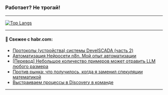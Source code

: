 ### Работает? Не трогай!

---
<!--
#### 🛠️ Technical stack:

![Java](https://img.shields.io/badge/Java-informational?logo=Oracle&style=flat&logoColor=white&color=FF4500)
![Kotlin](https://img.shields.io/badge/Kotlin-informational?logo=Kotlin&style=flat&logoColor=white&color=774D97)
![TS](https://img.shields.io/badge/TypeScript-informational?logo=typeScript&style=flat&logoColor=black&color=017acc)
![Python](https://img.shields.io/badge/Python-informational?logo=Python&style=flat&logoColor=black&color=ffdd54) <br>
![Spring](https://img.shields.io/badge/Spring-informational?logo=Spring&style=flat&logoColor=white&color=6DB33F) 
![SpringBoot](https://img.shields.io/badge/SpringBoot-informational?logo=SpringBoot&style=flat&logoColor=white&color=6DB33F)
![Nest](https://img.shields.io/badge/NestJS-informational?logo=NestJS&style=flat&logoColor=white&color=E0234E) 
![NodeJS](https://img.shields.io/badge/NodeJS-informational?logo=node.js&style=flat&logoColor=white&color=70A760)<br>
![PostgreSQL](https://img.shields.io/badge/PostgreSQL-informational?logo=PostgreSQL&style=flat&logoColor=white&color=DAA520)
![MongoDB](https://img.shields.io/badge/MongoDB-informational?logo=MongoDB&style=flat&logoColor=white&color=870000)
![Apache](https://img.shields.io/badge/Apache-informational?logo=apache&style=flat&logoColor=white&color=f74e28)

___ 
-->

<!--- #### 🛠️ : --->

[![Top Langs](https://github-readme-stats-82jvfl3w3-advtsettinggmailcoms-projects.vercel.app/api/top-langs/?username=zloylis&langs_count=10&hide_title=true&title_color=e6edf3&size_weight=0.5&count_weight=0.5&layout=compact&hide_progress=true&hide_border=true&theme=dracula&hide=css,makefile,cmake)](https://github.com/zloylis)

<!---


####  :octocat:&nbsp;&nbsp; Статистика:

![GitHub stats](https://github-readme-stats-u2qms2cxw-advtsettinggmailcoms-projects.vercel.app/api?username=zloylis&show_icons=true&hide_border=true&theme=dracula&title_color=e6edf3&include_all_commits=true&count_private=true&hide_rank=false&hide_title=true&rank_icon=github)
-->
---

#### 💬 Свежее с habr.com:

<!-- BLOG-POST-LIST:START -->
- [Протоколы &lpar;устройства&rpar; системы DevelSCADA &lpar;часть 2&rpar;](https://habr.com/ru/articles/957034/?utm_source=habrahabr&utm_medium=rss&utm_campaign=957034)
- [Автоматизация Нейросети n8n. Мой опыт автоматизации](https://habr.com/ru/articles/956714/?utm_source=habrahabr&utm_medium=rss&utm_campaign=956714)
- [[Перевод] Небольшое количество примеров может отравить LLM любого размера](https://habr.com/ru/articles/956948/?utm_source=habrahabr&utm_medium=rss&utm_campaign=956948)
- [Против рынка: что получилось, когда я заменил спекуляции математикой](https://habr.com/ru/articles/956974/?utm_source=habrahabr&utm_medium=rss&utm_campaign=956974)
- [Выстраиваем процессы в Discovery в команде](https://habr.com/ru/articles/956922/?utm_source=habrahabr&utm_medium=rss&utm_campaign=956922)
<!-- BLOG-POST-LIST:END -->

---
